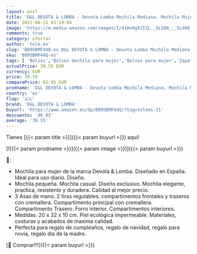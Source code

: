```yaml
---
layout: post
title: 'D&L DEVOTA & LOMBA - Devota Lomba Mochila Mediana. Mochila Mujer. Mochilas Mujer Casual. Mochila Impermeable. Cómoda Ligera. 20 x 32 x 10 cm. Since 217983-06. Color Azul'
date: 2022-08-11 03:19:04
image: 'https://m.media-amazon.com/images/I/41Hn0g9JIZL._SL500_._SL400_.jpg'
comments: true
category: ofertas
author: 'tole.es'
slug: 'B09SBMF44Q-es D&L DEVOTA & LOMBA - Devota Lomba Mochila Mediana. Mochila...'
sku: 'B09SBMF44Q-es'
tags: [ 'Bolsos','Bolsos mochila para mujer','Bolsos para mujer','Zapatos y complementos','d&l devota & lomba','mochila','🇪🇸', ]
actualPrice: 39.55 EUR
currency: EUR
price: 39.55
comparePrice: 65.95 EUR
prodname: 'D&L DEVOTA & LOMBA - Devota Lomba Mochila Mediana. Mochila Mujer. Mochilas Mujer Casual. Mochila Impermeable. Cómoda Ligera. 20 x 32 x 10 cm. Since 217983-06. Color Azul'
country: 'es'
flag: '🇪🇸'
brand: 'D&L DEVOTA & LOMBA'
buyurl: 'https://www.amazon.es/dp/B09SBMF44Q/?tag=tolees-21'
descuento: '40.03'
average: '39.55'
---
```


Tienes [{{< param title >}}]({{< param buyurl >}}) aqui!

[![{{< param prodname >}}]({{< param image >}})]({{< param buyurl >}})

🔎:

- Mochila para mujer de la marca Devota & Lomba. Diseñado en España. Ideal para uso diario. Diseño.
- Mochila pequeña. Mochila casual. Diseño exclusivo. Mochila elegante, practica, resistente y duradera. Calidad al mejor precio.
- 3 Asas de mano. 2 tiras regulables. compartimentos frontales y traseros con cremallera. Compartimento principal con cremallera. Compartimento Trasero. Forro interior. Compartimentos interiores.
- Medidas: 20 x 32 x 10 cm. Piel ecológica impermeable. Materiales, costuras y acabados de maxima calidad.
- Perfecta para regalo de cumpleaños, regalo de navidad, regalo para novia, regalo dia de la madre.

[🛒 Comprar!!!]({{< param buyurl >}})
